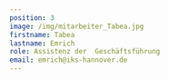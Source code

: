 ```yaml
---
position: 3
image: /img/mitarbeiter_Tabea.jpg
firstname: Tabea
lastname: Emrich
role: Assistenz der  Geschäftsführung
email: emrich@iks-hannover.de
---
```


